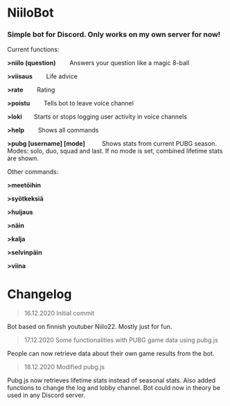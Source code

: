 # NiiloBot 
<h3>Simple bot for Discord. Only works on my own server for now!</h3>

Current functions:

<b>>niilo (question)</b> &emsp;&emsp;Answers your question like a magic 8-ball

<b>>viisaus</b>&emsp;&emsp; Life advice

<b>>rate</b>&emsp;&emsp; Rating

<b>>poistu</b>&emsp; &emsp;Tells bot to leave voice channel

<b>>loki</b>&emsp;&emsp;Starts or stops logging user activity in voice channels

<b>>help</b> &emsp;&emsp;Shows all commands

<b>>pubg [username] [mode]  </b>  &emsp; &emsp; Shows stats from current PUBG season. Modes: solo, duo, squad and last. If no mode is set, combined lifetime stats are shown. 


Other commands:

<b>>meetöihin</b>

<b>>syötkeksiä</b>

<b>>huijaus</b>

<b>>näin</b>

<b>>kalja</b>

<b>>selvinpäin</b>

<b>>viina</b>

<h1>Changelog</h1>

>16.12.2020 Initial commit

Bot based on finnish youtuber Niilo22. Mostly just for fun.

>17.12.2020 Some functionalities with PUBG game data using pubg.js

People can now retrieve data about their own game results from the bot.

>18.12.2020 Modified pubg.js

Pubg.js now retrieves lifetime stats instead of seasonal stats. Also added functions to change the log and lobby channel. Bot could now in theory be used in any Discord server.
